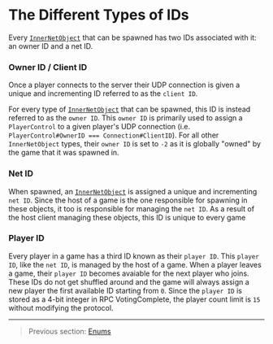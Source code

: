 # The Different Types of IDs

Every [`InnerNetObject`](../05_innernetobject_types/README.md) that can be spawned has two IDs associated with it: an owner ID and a net ID.

### Owner ID / Client ID

Once a player connects to the server their UDP connection is given a unique and incrementing ID referred to as the `client ID`.

For every type of [`InnerNetObject`](../05_innernetobject_types/README.md) that can be spawned, this ID is instead referred to as the `owner ID`. This `owner ID` is primarily used to assign a `PlayerControl` to a given player's UDP connection (i.e. `PlayerControl#OwnerID === Connection#ClientID`). For all other `InnerNetObject` types, their `owner ID` is set to `-2` as it is globally "owned" by the game that it was spawned in.

### Net ID

When spawned, an [`InnerNetObject`](../05_innernetobject_types/README.md) is assigned a unique and incrementing `net ID`. Since the host of a game is the one responsible for spawning in these objects, it too is responsible for managing the `net ID`. As a result of the host client managing these objects, this ID is unique to every game

### Player ID

Every player in a game has a third ID known as their `player ID`. This `player ID`, like the `net ID`, is managed by the host of a game. When a player leaves a game, their `player ID` becomes avaiable for the next player who joins. These IDs do not get shuffled around and the game will always assign a new player the first available ID starting from `0`. Since the `player ID` is stored as a 4-bit integer in RPC VotingComplete, the player count limit is `15` without modifying the protocol.

---

> Previous section: [Enums](06_enums.md)
